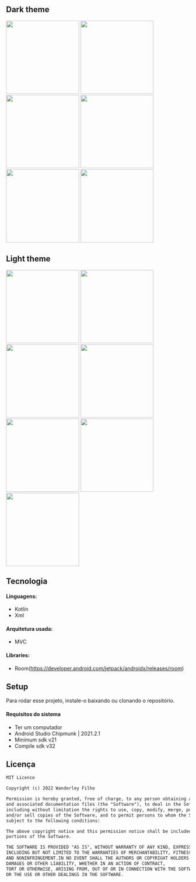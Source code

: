 ## Dark theme

<p float="left">
  <img src="images/dark/login.jpeg" width="200" /> 
  <img src="images/dark/tickets.jpeg" width="200" />
    <img src="images/dark/fixados.jpeg" width="200" />
      <img src="images/dark/overview.jpeg" width="200" />
  <img src="images/dark/mensagens.jpeg" width="200" />
  <img src="images/dark/settings.jpeg" width="200" />
</p>

## Light theme

<p float="left">
  <img src="images/light/login.jpeg" width="200" /> 
  <img src="images/light/tickets.jpeg" width="200" />
    <img src="images/light/fixados.jpeg" width="200" />
      <img src="images/light/overview.jpeg" width="200" />
  <img src="images/light/mensagens.jpeg" width="200" />
  <img src="images/light/settings.jpeg" width="200" />
    <img src="images/light/extra.jpeg" width="200" />
</p>

## Tecnologia

#### Linguagens:

- Kotlin 
- Xml

#### Arquitetura usada:
- MVC

#### Libraries:

- Room(https://developer.android.com/jetpack/androidx/releases/room)

## Setup

Para rodar esse projeto, instale-o baixando ou clonando o repositório.

#### Requisitos do sistema 

- Ter um computador
- Android Studio Chipmunk | 2021.2.1
- Minimum sdk v21
- Compile sdk v32

## Licença

```html
MIT Licence 

Copyright (c) 2022 Wanderley Filho

Permission is hereby granted, free of charge, to any person obtaining a copy of this software
and associated documentation files (the "Software"), to deal in the Software without restriction,
including without limitation the rights to use, copy, modify, merge, publish, distribute, sublicense,
and/or sell copies of the Software, and to permit persons to whom the Software is furnished to do so, 
subject to the following conditions:

The above copyright notice and this permission notice shall be included in all copies or substantial 
portions of the Software.

THE SOFTWARE IS PROVIDED "AS IS", WITHOUT WARRANTY OF ANY KIND, EXPRESS OR IMPLIED, 
INCLUDING BUT NOT LIMITED TO THE WARRANTIES OF MERCHANTABILITY, FITNESS FOR A PARTICULAR PURPOSE
AND NONINFRINGEMENT.IN NO EVENT SHALL THE AUTHORS OR COPYRIGHT HOLDERS BE LIABLE FOR ANY CLAIM,
DAMAGES OR OTHER LIABILITY, WHETHER IN AN ACTION OF CONTRACT,
TORT OR OTHERWISE, ARISING FROM, OUT OF OR IN CONNECTION WITH THE SOFTWARE
OR THE USE OR OTHER DEALINGS IN THE SOFTWARE.
```
